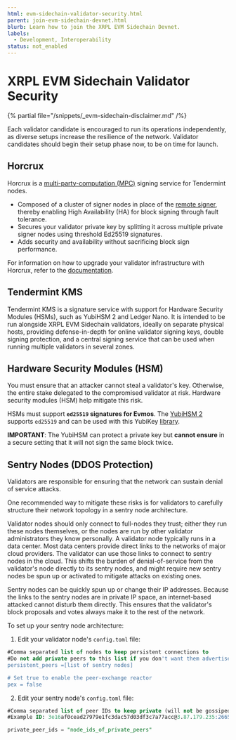 ```yaml
---
html: evm-sidechain-validator-security.html
parent: join-evm-sidechain-devnet.html
blurb: Learn how to join the XRPL EVM Sidechain Devnet.
labels:
  - Development, Interoperability
status: not_enabled
---
```

# XRPL EVM Sidechain Validator Security

{% partial file="/snippets/_evm-sidechain-disclaimer.md" /%}

Each validator candidate is encouraged to run its operations independently, as diverse setups increase the resilience of the network. Validator candidates should begin their setup phase now, to be on time for launch.

## Horcrux

Horcrux is a [multi-party-computation (MPC)](https://en.wikipedia.org/wiki/Secure_multi-party_computation) signing service for Tendermint nodes.
 
- Composed of a cluster of signer nodes in place of the [remote signer](https://docs.tendermint.com/master/nodes/remote-signer.html), thereby enabling High Availability (HA) for block signing through fault tolerance.
- Secures your validator private key by splitting it across multiple private signer nodes using threshold Ed25519 signatures.
- Adds security and availability without sacrificing block sign performance.

For information on how to upgrade your validator infrastructure with Horcrux, refer to the [documentation](https://github.com/strangelove-ventures/horcrux/blob/main/docs/migrating.md). 

## Tendermint KMS

Tendermint KMS is a signature service with support for Hardware Security Modules (HSMs), such as YubiHSM 2 and Ledger Nano. It is intended to be run alongside XRPL EVM Sidechain validators, ideally on separate physical hosts, providing defense-in-depth for online validator signing keys, double signing protection, and a central signing service that can be used when running multiple validators in several zones. <!-- SPELLING_IGNORE: kms, hsms, yubihsm, yubikey -->

## Hardware Security Modules (HSM)

You must ensure that an attacker cannot steal a validator's key. Otherwise, the entire stake delegated to the compromised validator at risk. Hardware security modules (HSM) help mitigate this risk.

HSMs must support **`ed25519` signatures for Evmos**. The [YubiHSM 2](https://www.yubico.com/products/hardware-security-module/) supports `ed25519` and can be used with this YubiKey [library](https://github.com/iqlusioninc/yubihsm.rs). <!-- SPELLING_IGNORE: evmos -->

**IMPORTANT**: The YubiHSM can protect a private key but **cannot ensure** in a secure setting that it will not sign the same block twice. <!-- STYLE_OVERRIDE: will -->

## Sentry Nodes (DDOS Protection)

Validators are responsible for ensuring that the network can sustain denial of service attacks.

One recommended way to mitigate these risks is for validators to carefully structure their network topology in a sentry node architecture.

Validator nodes should only connect to full-nodes they trust; either they run these nodes themselves, or the nodes are run by other validator administrators they know personally. A validator node typically runs in a data center. Most data centers provide direct links to the networks of major cloud providers. The validator can use those links to connect to sentry nodes in the cloud. This shifts the burden of denial-of-service from the validator's node directly to its sentry nodes, and might require new sentry nodes be spun up or activated to mitigate attacks on existing ones.

Sentry nodes can be quickly spun up or change their IP addresses. Because the links to the sentry nodes are in private IP space, an internet-based attacked cannot disturb them directly. This ensures that the validator's block proposals and votes always make it to the rest of the network.

To set up your sentry node architecture:

1. Edit your validator node's `config.toml` file:

```sql
#Comma separated list of nodes to keep persistent connections to
#Do not add private peers to this list if you don't want them advertised
persistent_peers =[list of sentry nodes]

# Set true to enable the peer-exchange reactor
pex = false
```

2. Edit your sentry node's `config.toml` file:

```sql
#Comma separated list of peer IDs to keep private (will not be gossiped to other peers)
#Example ID: 3e16af0cead27979e1fc3dac57d03df3c7a77acc@3.87.179.235:26656

private_peer_ids = "node_ids_of_private_peers"
```